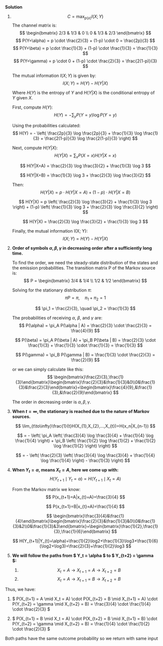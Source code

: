 **Solution**

1. 
   $$
   C = \max_{p(x)} I(X;Y)
   $$
   The channel matrix is:
   $$
   \begin{bmatrix}
   2/3 & 1/3 & 0 \\
   0 & 1/3 & 2/3
   \end{bmatrix}
   $$
   $$
   P(Y=\alpha) = p \cdot \frac{2}{3} + (1-p) \cdot 0 = \frac{2p}{3}
   $$
   $$
   P(Y=\beta) = p \cdot \frac{1}{3} + (1-p) \cdot \frac{1}{3} = \frac{1}{3}
   $$
   $$
   P(Y=\gamma) = p \cdot 0 + (1-p) \cdot \frac{2}{3} = \frac{2(1-p)}{3}
   $$

   The mutual information $I(X; Y)$ is given by:
   $$
   I(X; Y) = H(Y) - H(Y|X)
   $$

   Where $H(Y)$ is the entropy of $Y$ and $H(Y|X)$ is the conditional entropy of $Y$ given $X$.

   First, compute $H(Y)$:
   $$
   H(Y) = -\sum_{y} P(Y=y) \log P(Y=y)
   $$

   Using the probabilities calculated:
   $$
   H(Y) = - \left( \frac{2p}{3} \log \frac{2p}{3} + \frac{1}{3} \log \frac{1}{3} + \frac{2(1-p)}{3} \log \frac{2(1-p)}{3} \right)
   $$

   Next, compute $H(Y|X)$:
   $$
   H(Y|X) = \sum_{x} P(X=x) H(Y|X=x)
   $$

   $$
   H(Y|X=A) = \frac{2}{3} \log \frac{3}{2} + \frac{1}{3} \log 3
   $$

   $$
   H(Y|X=B) = \frac{1}{3} \log 3 + \frac{2}{3} \log \frac{3}{2}
   $$

   Then:
   $$
   H(Y|X) = p \cdot H(Y|X=A) + (1-p) \cdot H(Y|X=B)
   $$

   $$
   H(Y|X) = p \left( \frac{2}{3} \log \frac{3}{2} + \frac{1}{3} \log 3 \right) + (1-p) \left( \frac{1}{3} \log 3 + \frac{2}{3} \log \frac{3}{2} \right)
   $$

   $$
   H(Y|X) = \frac{2}{3} \log \frac{3}{2} + \frac{1}{3} \log 3
   $$

   Finally, the mutual information I(X; Y):
   $$
   I(X; Y) = H(Y) - H(Y|X)
   $$

2. **Order of symbols $\alpha, \beta, \gamma$ in decreasing order after a sufficiently long time.**

   To find the order, we need the steady-state distribution of the states and the emission probabilities. The transition matrix P  of the Markov source is:
   $$
   P = \begin{bmatrix}
   3/4 & 1/4 \\
   1/2 & 1/2
   \end{bmatrix}
   $$

   Solving for the stationary distribution $\pi$:
   $$
   \pi P = \pi, \quad \pi_1 + \pi_2 = 1
   $$

   $$
   \pi_1 = \frac{2}{3}, \quad \pi_2 = \frac{1}{3}
   $$

   The probabilities of receiving $\alpha$, $\beta$, and $\gamma$ are:
   $$
   P(\alpha) = \pi_A P(\alpha | A) = \frac{2}{3} \cdot \frac{2}{3} = \frac{4}{9}
   $$

   $$
   P(\beta) = \pi_A P(\beta | A) + \pi_B P(\beta | B) = \frac{2}{3} \cdot \frac{1}{3} + \frac{1}{3} \cdot \frac{1}{3} = \frac{1}{3}
   $$

   $$
   P(\gamma) = \pi_B P(\gamma | B) = \frac{1}{3} \cdot \frac{2}{3} = \frac{2}{9}
   $$

   or we can simply calculate like this:
   $$
   \begin{bmatrix}\frac{2}{3},\frac{1}{3}\end{bmatrix}\begin{bmatrix}\frac{2}{3}&\frac{1}{3}&0\\0&\frac{1}{3}&\frac{2}{3}\end{bmatrix}=\begin{bmatrix}\frac{4}{9},&\frac{1}{3},&\frac{2}{9}\end{bmatrix}
   $$

   The order in decreasing order is $\alpha, \beta, \gamma$.

3. **When $t=\infty$, the stationary is reached due to the nature of Markov sources.**

   $$
   \lim_{t\to\infty}\frac{1}{t}H(X_{1},X_{2},...,X_{t})=H(x_n|X_{n-1})
   $$

   $$
   = - \left( \pi_A \left( \frac{3}{4} \log \frac{3}{4} + \frac{1}{4} \log \frac{1}{4} \right) + \pi_B \left( \frac{1}{2} \log \frac{1}{2} + \frac{1}{2} \log \frac{1}{2} \right) \right)
   $$

   $$
   = - \left( \frac{2}{3} \left( \frac{3}{4} \log \frac{3}{4} + \frac{1}{4} \log \frac{1}{4} \right) - \frac{1}{3} \right)
   $$

4. **When $Y_t=\alpha$, means $X_t=A$, here we come up with:**
   $$
   H(Y_{t+1} \mid Y_t = \alpha) = H(Y_{t+1} \mid X_t = A)
   $$

   From the Markov matrix we know: 
   $$
   P(x_{t+1}=A|x_{t}=A)=\frac{3}{4} 
   $$

   $$
   P(x_{t+1}=B|x_{t}=A)=\frac{1}{4}
   $$

   $$
   \begin{bmatrix}\frac{3}{4}&\frac{1}{4}\end{bmatrix}\begin{bmatrix}\frac{2}{3}&\frac{1}{3}&0\\0&\frac{1}{3}&2\\0&\frac{1}{3}&3\end{bmatrix}=\begin{bmatrix}\frac{1}{2},\frac{1}{3},\frac{1}{6}\end{bmatrix}
   $$

   $$
   H(Y_{t+1}|Y_{t}=\alpha)=\frac{1}{2}\log2+\frac{1}{3}\log3+\frac{1}{6}(\log2+\log3)=\frac{2}{3}+\frac{1}{2}\log3
   $$

5. **We will follow the paths from $ Y_t = \alpha $ to $ Y_{t+2} = \gamma $:**

   1. $$ X_t = A \to X_{t+1} = A \to X_{t+2} = B $$
   2. $$X_t = A \to X_{t+1} = B \to X_{t+2} = B $$
   
Thus, we have:
   
1. $ P(X_{t+1} = A \mid X_t = A) \cdot P(X_{t+2} = B \mid X_{t+1} = A) \cdot P(Y_{t+2} = \gamma \mid X_{t+2} = B) = \frac{3}{4} \cdot \frac{1}{4} \cdot \frac{2}{3} $
   
2. $ P(X_{t+1} = B \mid X_t = A) \cdot P(X_{t+2} = B \mid X_{t+1} = B) \cdot P(Y_{t+2} = \gamma \mid X_{t+2} = B) = \frac{1}{4} \cdot \frac{1}{2} \cdot \frac{2}{3} $
   
Both paths have the same outcome probability so we return with same input

